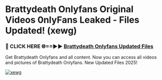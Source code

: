 # Brattydeath Onlyfans Original Videos 0nlyFans Leaked - Files Updated! (xewg)

<h3>🔴 CLICK HERE 🌐==►► <a href="https://tinyurl.com/ehrbuxhb" rel="nofollow">Brattydeath Onlyfans Updated Files</a></h3>

Get Brattydeath Onlyfans and all content. Now you can access all videos and pictures of Brattydeath Onlyfans. New Updated Files 2025!

[![xewg](https://i.imgur.com/lVYEuWS.gif)](https://tinyurl.com/ehrbuxhb)
